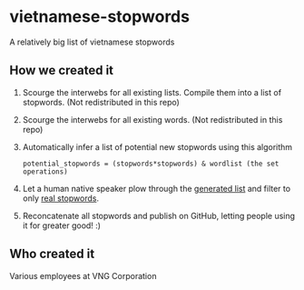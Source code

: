 # vietnamese-stopwords

A relatively big list of vietnamese stopwords

## How we created it

 1. Scourge the interwebs for all existing lists. Compile them into a list of stopwords. (Not redistributed in this repo)
 2. Scourge the interwebs for all existing words. (Not redistributed in this repo)
 3. Automatically infer a list of potential new stopwords using this algorithm

        potential_stopwords = (stopwords*stopwords) & wordlist (the set operations)

 4. Let a human native speaker plow through the [generated list](https://gist.github.com/Tarrasch/d437e341dc045da5bc445c451858fb3f) and filter to only [real stopwords](https://gist.github.com/qdoan/d289777f854858140e9bff28101f4c19).
 5. Reconcatenate all stopwords and publish on GitHub, letting people using it for greater good! :)

## Who created it

Various employees at VNG Corporation
